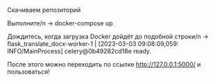 Скачиваем репозиторий 

Выполните/n
-> docker-compose up

Дождитесь, когда загрузка Docker дойдёт до подобной строки/n
-> flask_translate_docx-worker-1  | [2023-03-03 09:08:09,059: INFO/MainProcess] celery@0b49282cd18e ready.

После этого можно переходить по ссылке http://127.0.0.1:5000/ и пользоваться!